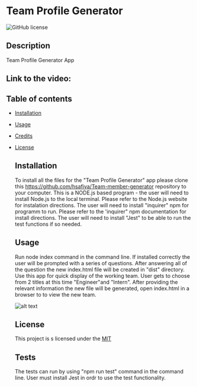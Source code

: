 # Team Profile Generator
  ![GitHub license](https://img.shields.io/badge/license-MIT-blue.svg)

  ## Description
  Team Profile Generator App
  
  ## Link to the video: 

## Table of contents
* [Installation](#installation)
* [Usage](#usage)
* [Credits](#credits)
* [License](#licence)
  

  ## Installation
  
  To install all the files for the "Team Profile Generator" app please clone this https://github.com/hsafiya/Team-member-generator repository to your computer. 
This is a NODE.js based program - the user will need to install Node.js to the local terminal. Please refer to the Node.js website for instalation directions.
The user will need to install "inquirer" npm for programm to run. Please refer to the 'inquirer" npm documentation for install directions.
The user will need to install "Jest" to be able to run the test functions if so needed.
  
  ## Usage
  Run node index command in the command line. If installed correctly the user will be prompted with a series of questions. After answering all of the question the new index.html file will be created in "dist" directory.
  Use this app for quick display of the working team. User gets to choose from 2 titles at this time "Engineer"and "Intern". After providing the relevant information the new file will be generated, open index.html in a browser to to view the new team.
  
  ![alt text](src/screenshot.PNG)

  ## License
  This project is s licensed under the [MIT](LICENSE)
    

  ## Tests
 
  The tests can run by using "npm run test" command in the command line. User must install Jest in ordr to use the test functionality.
